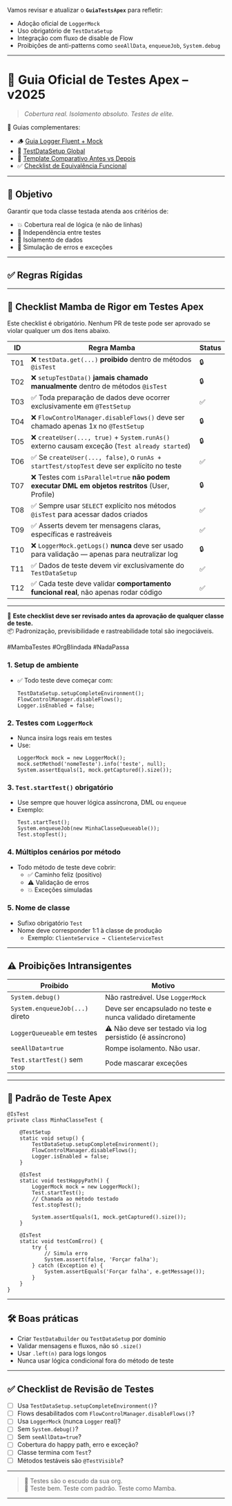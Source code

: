 Vamos revisar e atualizar o **`GuiaTestsApex`** para refletir:

- Adoção oficial de `LoggerMock`  
- Uso obrigatório de `TestDataSetup`  
- Integração com fluxo de disable de Flow  
- Proibições de anti-patterns como `seeAllData`, `enqueueJob`, `System.debug`

---

# 🧪 Guia Oficial de Testes Apex – v2025  
> _Cobertura real. Isolamento absoluto. Testes de elite._

📎 Guias complementares:
- 🪵 [Guia Logger Fluent + Mock](https://bit.ly/GuiaLoggerApex)
- 🧱 [TestDataSetup Global](https://bit.ly/TestDataSetup)
- 🔁 [Template Comparativo Antes vs Depois](https://bit.ly/ComparacaoApex)
- ✅ [Checklist de Equivalência Funcional](https://bit.ly/ConfirmacaoApex)

---

## 🎯 Objetivo

Garantir que toda classe testada atenda aos critérios de:
- 💥 Cobertura real de lógica (e não de linhas)
- 🔁 Independência entre testes
- 🧱 Isolamento de dados
- 🧠 Simulação de erros e exceções

---

## ✅ Regras Rígidas

---

## 🧠 Checklist Mamba de Rigor em Testes Apex

Este checklist é obrigatório. Nenhum PR de teste pode ser aprovado se violar qualquer um dos itens abaixo.

| ID  | Regra Mamba                                                                                     | Status  |
|------|------------------------------------------------------------------------------------------------|----------|
| T01 | ❌ `testData.get(...)` **proibido** dentro de métodos `@isTest`                                | 🔒       |
| T02 | ❌ `setupTestData()` **jamais chamado manualmente** dentro de métodos `@isTest`                | 🔒       |
| T03 | ✅ Toda preparação de dados deve ocorrer exclusivamente em `@TestSetup`                         | ✅       |
| T04 | ❌ `FlowControlManager.disableFlows()` deve ser chamado apenas 1x no `@TestSetup`              | 🔒       |
| T05 | ❌ `createUser(..., true)` + `System.runAs()` externo causam exceção (`Test already started`)  | 🔒       |
| T06 | ✅ Se `createUser(..., false)`, o `runAs + startTest/stopTest` deve ser explícito no teste     | ✅       |
| T07 | ❌ Testes com `isParallel=true` **não podem executar DML em objetos restritos** (User, Profile) | 🔒       |
| T08 | ✅ Sempre usar `SELECT` explícito nos métodos `@isTest` para acessar dados criados             | ✅       |
| T09 | ✅ Asserts devem ter mensagens claras, específicas e rastreáveis                               | ✅       |
| T10 | ❌ `LoggerMock.getLogs()` **nunca** deve ser usado para validação — apenas para neutralizar log | 🔒       |
| T11 | ✅ Dados de teste devem vir exclusivamente do `TestDataSetup`                                  | ✅       |
| T12 | ✅ Cada teste deve validar **comportamento funcional real**, não apenas rodar código           | ✅       |

---

📌 **Este checklist deve ser revisado antes da aprovação de qualquer classe de teste.**  
📦 Padronização, previsibilidade e rastreabilidade total são inegociáveis.

#MambaTestes #OrgBlindada #NadaPassa

### 1. Setup de ambiente
- ✅ Todo teste deve começar com:
  ```apex
  TestDataSetup.setupCompleteEnvironment();
  FlowControlManager.disableFlows();
  Logger.isEnabled = false;
  ```

### 2. Testes com `LoggerMock`
- Nunca insira logs reais em testes
- Use:
  ```apex
  LoggerMock mock = new LoggerMock();
  mock.setMethod('nomeTeste').info('teste', null);
  System.assertEquals(1, mock.getCaptured().size());
  ```

### 3. `Test.startTest()` obrigatório
- Use sempre que houver lógica assíncrona, DML ou `enqueue`
- Exemplo:
  ```apex
  Test.startTest();
  System.enqueueJob(new MinhaClasseQueueable());
  Test.stopTest();
  ```

### 4. Múltiplos cenários por método
- Todo método de teste deve cobrir:
  - ✅ Caminho feliz (positivo)
  - ⚠️ Validação de erros
  - 💥 Exceções simuladas

### 5. Nome de classe
- Sufixo obrigatório `Test`
- Nome deve corresponder 1:1 à classe de produção
  - Exemplo: `ClienteService → ClienteServiceTest`

---

## ⚠️ Proibições Intransigentes

| Proibido                        | Motivo                                                              |
|---------------------------------|---------------------------------------------------------------------|
| `System.debug()`                | Não rastreável. Use `LoggerMock`                                   |
| `System.enqueueJob(...)` direto | Deve ser encapsulado no teste e nunca validado diretamente         |
| `LoggerQueueable` em testes     | ⚠️ Não deve ser testado via log persistido (é assíncrono)          |
| `seeAllData=true`               | Rompe isolamento. Não usar.                                        |
| `Test.startTest()` sem `stop`   | Pode mascarar exceções                                             |

---

## 🧪 Padrão de Teste Apex

```apex
@IsTest
private class MinhaClasseTest {

    @TestSetup
    static void setup() {
        TestDataSetup.setupCompleteEnvironment();
        FlowControlManager.disableFlows();
        Logger.isEnabled = false;
    }

    @IsTest
    static void testHappyPath() {
        LoggerMock mock = new LoggerMock();
        Test.startTest();
        // Chamada ao método testado
        Test.stopTest();

        System.assertEquals(1, mock.getCaptured().size());
    }

    @IsTest
    static void testComErro() {
        try {
            // Simula erro
            System.assert(false, 'Forçar falha');
        } catch (Exception e) {
            System.assertEquals('Forçar falha', e.getMessage());
        }
    }
}
```

---

## 🛠️ Boas práticas

- Criar `TestDataBuilder` ou `TestDataSetup` por domínio
- Validar mensagens e fluxos, não só `.size()`
- Usar `.left(n)` para logs longos
- Nunca usar lógica condicional fora do método de teste

---

## ✅ Checklist de Revisão de Testes

- [ ] Usa `TestDataSetup.setupCompleteEnvironment()`?
- [ ] Flows desabilitados com `FlowControlManager.disableFlows()`?
- [ ] Usa `LoggerMock` (nunca `Logger` real)?
- [ ] Sem `System.debug()`?
- [ ] Sem `seeAllData=true`?
- [ ] Cobertura do happy path, erro e exceção?
- [ ] Classe termina com `Test`?
- [ ] Métodos testáveis são `@TestVisible`?

---

> 🧠 Testes são o escudo da sua org.  
> 🐍 Teste bem. Teste com padrão. Teste como Mamba.  

---
